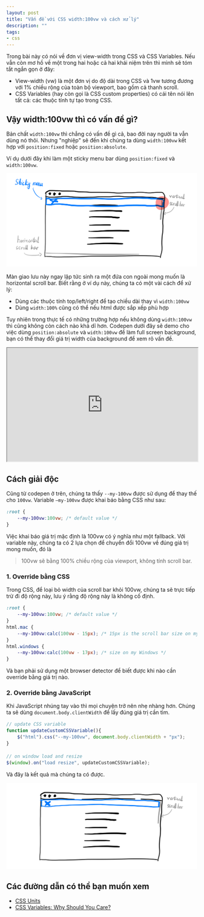 ```yaml
---
layout: post
title: "Vấn đề với CSS width:100vw và cách xử lý"
description: ""
tags:
- css
---
```


Trong bài này có nói về đơn vị view-width trong CSS và CSS Variables. Nếu vẫn còn mơ hồ về một trong hai hoặc cả hai
khái niệm trên thì mình sẽ tóm tắt ngắn gọn ở đây:

- View-width (vw) là một đơn vị do độ dài trong CSS và 1vw tương đương với 1% chiều rộng của toàn bộ viewport, bao gồm
  cả thanh scroll.
- CSS Variables (hay còn gọi là CSS custom properties) có cái tên nói lên tất cả: các thuộc tính tự tạo trong CSS.

## Vậy width:100vw thì có vấn đề gì?

Bản chất `width:100vw` thì chẳng có vấn đề gì cả, bao đời nay người ta vẫn dùng nó thôi. Nhưng "nghiệp" sẽ đến khi chúng
ta dùng `width:100vw` kết hợp với `position:fixed` hoặc `position:absolute`.

Ví dụ dưới đây khi làm một sticky menu bar dùng `position:fixed` và `width:100vw`.

![Issue](../assets/posts/2021-07-16-van-de-voi-css-width100vw-va-cach-xu-ly/issue.jpeg "Issue")

Màn giao lưu này ngay lập tức sinh ra một đứa con ngoài mong muốn là horizontal scroll bar. Biết rằng ở ví dụ này, chúng
ta có một vài cách để xử lý:

- Dùng các thuộc tính top/left/right để tạo chiều dài thay vì `width:100vw`
- Dùng `width:100%` cũng có thể nếu html được sắp xếp phù hợp

Tuy nhiên trong thực tế có những trường hợp nếu không dùng `width:100vw` thì cũng không còn cách nào khả dĩ hơn. Codepen
dưới đây sẽ demo cho việc dùng `position:absolute` và `width:100vw` để làm full screen background, bạn có thể thay đổi
giá trị width của background để xem rõ vấn đề.

<iframe src="https://codepen.io/phucbui/pen/mdmWvXy"
style="width:100%; height:300px;"
> </iframe>

## Cách giải độc

Cũng từ codepen ở trên, chúng ta thấy `--my-100vw` được sử dụng để thay thế cho `100vw`. Variable `—my-100vw` được khai
báo bằng CSS như sau:

```css
:root {
    --my-100vw:100vw; /* default value */
}
```

Việc khai báo giá trị mặc định là 100vw có ý nghĩa như một fallback. Với variable này, chúng ta có 2 lựa chọn để chuyển
đổi 100vw về đúng giá trị mong muốn, đó là

> 100vw sẽ bằng 100% chiều rộng của viewport, không tính scroll bar.

### 1. Override bằng CSS

Trong CSS, để loại bỏ width của scroll bar khỏi 100vw, chúng ta sẽ trực tiếp trừ đi độ rộng này, lưu ý rằng độ rộng này
là không cố định.

```css
:root {
    --my-100vw:100vw; /* default value */
}
html.mac {
    --my-100vw:calc(100vw - 15px); /* 15px is the scroll bar size on my MAC */
}
html.windows {
    --my-100vw:calc(100vw - 17px); /* size on my Windows */
}
```

Và bạn phải sử dụng một browser detector để biết được khi nào cần override bằng giá trị nào.

### 2. Override bằng JavaScript

Khi JavaScript nhúng tay vào thì mọi chuyện trở nên nhẹ nhàng hơn. Chúng ta sẽ dùng `document.body.clientWidth` để lấy
đúng giá trị cần tìm.

```jsx
// update CSS variable
function updateCustomCSSVariable(){
    $("html").css("--my-100vw", document.body.clientWidth + "px");
}

// on window load and resize
$(window).on("load resize", updateCustomCSSVariable);
```

Và đây là kết quả mà chúng ta có được.

![Issue solved](../assets/posts/2021-07-16-van-de-voi-css-width100vw-va-cach-xu-ly/issue-solved.jpeg "Issue solved")

## Các đường dẫn có thể bạn muốn xem

- [CSS Units](https://www.w3schools.com/cssref/css_units.asp)
- [CSS Variables: Why Should You Care?](https://developers.google.com/web/updates/2016/02/css-variables-why-should-you-care)